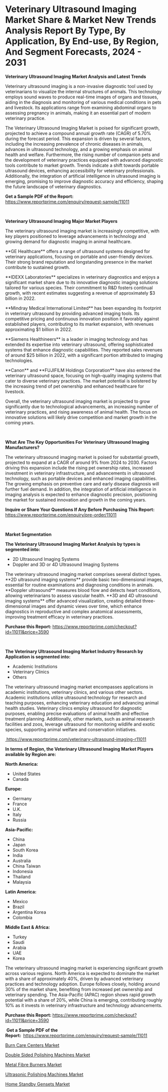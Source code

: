 <p><h1>Veterinary Ultrasound Imaging Market Share & Market New Trends Analysis Report By Type, By Application, By End-use, By Region, And Segment Forecasts, 2024 - 2031</h1></p><p><strong>Veterinary Ultrasound Imaging Market Analysis and Latest Trends</strong></p>
<p><p>Veterinary ultrasound imaging is a non-invasive diagnostic tool used by veterinarians to visualize the internal structures of animals. This technology employs sound waves to produce real-time images of organs and tissues, aiding in the diagnosis and monitoring of various medical conditions in pets and livestock. Its applications range from examining abdominal organs to assessing pregnancy in animals, making it an essential part of modern veterinary practice.</p><p>The Veterinary Ultrasound Imaging Market is poised for significant growth, projected to achieve a compound annual growth rate (CAGR) of 5.70% during the forecast period. This expansion is driven by several factors, including the increasing prevalence of chronic diseases in animals, advances in ultrasound technology, and a growing emphasis on animal health and welfare. Furthermore, the rising number of companion pets and the development of veterinary practices equipped with advanced diagnostic tools contribute to market growth. Trends indicate a shift towards portable ultrasound devices, enhancing accessibility for veterinary professionals. Additionally, the integration of artificial intelligence in ultrasound imaging is emerging, promising to improve diagnostic accuracy and efficiency, shaping the future landscape of veterinary diagnostics.</p></p>
<p><strong>Get a Sample PDF of the Report:&nbsp;</strong> <a href="https://www.reportprime.com/enquiry/request-sample/11011">https://www.reportprime.com/enquiry/request-sample/11011</a></p>
<p>&nbsp;</p>
<p><strong>Veterinary Ultrasound Imaging Major Market Players</strong></p>
<p><p>The veterinary ultrasound imaging market is increasingly competitive, with key players positioned to leverage advancements in technology and growing demand for diagnostic imaging in animal healthcare. </p><p>**GE Healthcare** offers a range of ultrasound systems designed for veterinary applications, focusing on portable and user-friendly devices. Their strong brand reputation and longstanding presence in the market contribute to sustained growth. </p><p>**IDEXX Laboratories** specializes in veterinary diagnostics and enjoys a significant market share due to its innovative diagnostic imaging solutions tailored for various species. Their commitment to R&D fosters continual growth, with recent estimates suggesting a revenue of approximately $3 billion in 2022.</p><p>**Mindray Medical International Limited** has been expanding its footprint in veterinary ultrasound by providing advanced imaging tools. Its competitive pricing and continuous innovation position it favorably against established players, contributing to its market expansion, with revenues approximating $1 billion in 2022.</p><p>**Siemens Healthineers** is a leader in imaging technology and has extended its expertise into veterinary ultrasound, offering sophisticated systems that enhance diagnostic capabilities. They reported sales revenues of around $25 billion in 2022, with a significant portion attributed to imaging technologies.</p><p>**Canon** and **FUJIFILM Holdings Corporation** have also entered the veterinary ultrasound space, focusing on high-quality imaging systems that cater to diverse veterinary practices. The market potential is bolstered by the increasing trend of pet ownership and enhanced healthcare for livestock.</p><p>Overall, the veterinary ultrasound imaging market is projected to grow significantly due to technological advancements, an increasing number of veterinary practices, and rising awareness of animal health. The focus on innovative solutions will likely drive competition and market growth in the coming years.</p></p>
<p>&nbsp;</p>
<p><strong>What Are The Key Opportunities For Veterinary Ultrasound Imaging Manufacturers?</strong></p>
<p><p>The veterinary ultrasound imaging market is poised for substantial growth, projected to expand at a CAGR of around 9% from 2024 to 2030. Factors driving this expansion include the rising pet ownership rates, increased investment in veterinary infrastructure, and advancements in ultrasound technology, such as portable devices and enhanced imaging capabilities. The growing emphasis on preventive care and early disease diagnosis will further fuel demand. In addition, the integration of artificial intelligence in imaging analysis is expected to enhance diagnostic precision, positioning the market for sustained innovation and growth in the coming years.</p></p>
<p><strong>Inquire or Share Your Questions If Any Before Purchasing This Report:</strong> <a href="https://www.reportprime.com/enquiry/pre-order/11011">https://www.reportprime.com/enquiry/pre-order/11011</a></p>
<p>&nbsp;</p>
<p><strong>Market Segmentation</strong></p>
<p><strong>The Veterinary Ultrasound Imaging Market Analysis by types is segmented into:</strong></p>
<p><ul><li>2D Ultrasound Imaging Systems</li><li>Doppler and 3D or 4D Ultrasound Imaging Systems</li></ul></p>
<p><p>The veterinary ultrasound imaging market comprises several distinct types. **2D ultrasound imaging systems** provide basic two-dimensional images, essential for routine examinations and diagnosing conditions in animals. **Doppler ultrasound** measures blood flow and detects heart conditions, allowing veterinarians to assess vascular health. **3D and 4D ultrasound imaging systems** offer advanced visualization, creating detailed three-dimensional images and dynamic views over time, which enhance diagnostics in reproductive and complex anatomical assessments, improving treatment efficacy in veterinary practices.</p></p>
<p><strong>Purchase this Report:&nbsp;</strong><a href="https://www.reportprime.com/checkout?id=11011&price=3590">https://www.reportprime.com/checkout?id=11011&price=3590</a></p>
<p>&nbsp;</p>
<p><strong>The Veterinary Ultrasound Imaging Market Industry Research by Application is segmented into:</strong></p>
<p><ul><li>Academic Institutions</li><li>Veterinary Clinics</li><li>Others</li></ul></p>
<p><p>The veterinary ultrasound imaging market encompasses applications in academic institutions, veterinary clinics, and various other sectors. Academic institutions utilize ultrasound technology for research and teaching purposes, enhancing veterinary education and advancing animal health studies. Veterinary clinics employ ultrasound for diagnostic purposes, enabling precise evaluations of animal health and effective treatment planning. Additionally, other markets, such as animal research facilities and zoos, leverage ultrasound for monitoring wildlife and exotic species, supporting animal welfare and conservation initiatives.</p></p>
<p><a href="https://www.reportprime.com/veterinary-ultrasound-imaging-r11011">&nbsp;https://www.reportprime.com/veterinary-ultrasound-imaging-r11011</a></p>
<p><strong>In terms of Region, the Veterinary Ultrasound Imaging Market Players available by Region are:</strong></p>
<p>
    <p> <strong> North America: </strong>
        <ul>
            <li>United States</li>
            <li>Canada</li>
        </ul>
        </p> 
    <p> <strong> Europe: </strong>
        <ul>
            <li>Germany</li>
            <li>France</li>
            <li>U.K.</li>
            <li>Italy</li>
            <li>Russia</li>
        </ul>
        </p> 
    <p> <strong> Asia-Pacific: </strong>
        <ul>
            <li>China</li>
            <li>Japan</li>
            <li>South Korea</li>
            <li>India</li>
            <li>Australia</li>
            <li>China Taiwan</li>
            <li>Indonesia</li>
            <li>Thailand</li>
            <li>Malaysia</li>
        </ul>
        </p> 
    <p> <strong> Latin America: </strong>
        <ul>
            <li>Mexico</li>
            <li>Brazil</li>
            <li>Argentina Korea</li>
            <li>Colombia</li>
        </ul>
        </p> 
    <p> <strong> Middle East & Africa: </strong>
        <ul>
            <li>Turkey</li>
            <li>Saudi</li>
            <li>Arabia</li>
            <li>UAE</li>
            <li>Korea</li>
        </ul>
    </p>
    </p>
<p><p>The veterinary ultrasound imaging market is experiencing significant growth across various regions. North America is expected to dominate the market with a share of approximately 40%, driven by advanced veterinary practices and technology adoption. Europe follows closely, holding around 30% of the market share, benefiting from increased pet ownership and veterinary spending. The Asia-Pacific (APAC) region shows rapid growth potential with a share of 20%, while China is emerging, contributing roughly 10% as it invests in veterinary infrastructure and technology advancements.</p></p>
<p><strong>Purchase this Report: </strong><a href="https://www.reportprime.com/checkout?id=11011&price=3590">https://www.reportprime.com/checkout?id=11011&price=3590</a></p>
<p>&nbsp;<strong>Get a Sample PDF of the Report:&nbsp;&nbsp;</strong><a href="https://www.reportprime.com/enquiry/request-sample/11011">https://www.reportprime.com/enquiry/request-sample/11011</a></p>
<p><strong></strong></p>
<p><p><a href="https://issuu.com/reportprime-2/docs/burn-care-centers-market-size-2030._65c32d51c90a7b">Burn Care Centers Market</a></p><p><a href="https://medium.com/@karleeprice2004/the-double-sided-polishing-machines-market-prioritizes-cost-control-and-efficiency-enhancement-080f36738b72">Double Sided Polishing Machines Market</a></p><p><a href="https://issuu.com/reportprime-2/docs/metal-fibre-burners-market-size-203_8da07da9fac8ef">Metal Fibre Burners Market</a></p><p><a href="https://medium.com/@karleeprice2004/ultrasonic-polishing-machines-industry-insights-report-analyzing-ultrasonic-polishing-machines-3e786385ac61">Ultrasonic Polishing Machines Market</a></p><p><a href="https://www.linkedin.com/pulse/home-standby-gensets-market-strategic-insights-product-evolution-wzmsf?trackingId=jfqIAStdSbaIOcuVux8KAg%3D%3D">Home Standby Gensets Market</a></p></p>